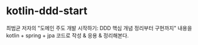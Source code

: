 # kotlin-ddd-start
최범균 저자의 "도메인 주도 개발 시작하기: DDD 핵심 개념 정리부터 구현까지" 내용을 kotlin + spring + jpa 코드로 작성 &amp; 응용 &amp; 정리해본다.
